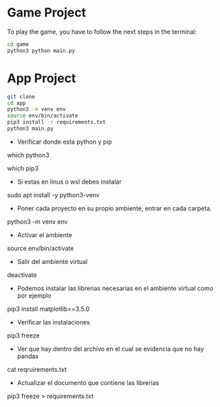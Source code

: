 # Game Project

To play the game, you have to follow the next steps in the terminal:

```sh
cd game
python3 python main.py 
```


# App Project

```sh
git clone
cd app
python3 -m venv env
source env/bin/activate
pip3 install -r requirements.txt
python3 main.py
```


- Verificar donde esta python y pip

which python3

which pip3

- Si estas en linus o wsl debes instalar

sudo apt install -y python3-venv

- Poner cada proyecto en su propio ambiente, entrar en cada carpeta.

python3 -m venv env

- Activar el ambiente

source env/bin/activate

- Salir del ambiente virtual

deactivate

- Podemos instalar las librerias necesarias en el ambiente virtual como por ejemplo

pip3 install matplotlib==3.5.0

- Verificar las instalaciones

pip3 freeze

- Ver que hay dentro del archivo en el cual se evidencia que no hay pandas

cat reqruirements.txt

- Actualizar el documento que contiene las librerias

pip3 freeze > requirements.txt